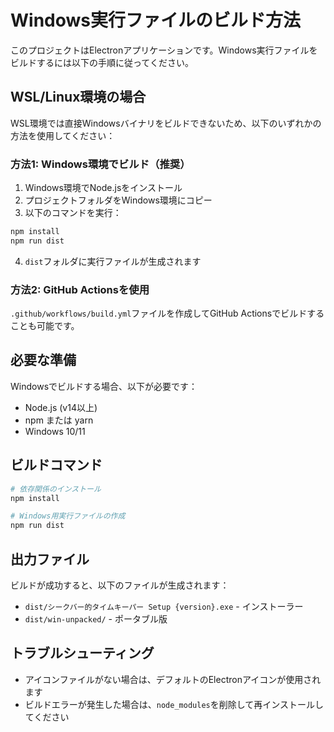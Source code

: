 # Windows実行ファイルのビルド方法

このプロジェクトはElectronアプリケーションです。Windows実行ファイルをビルドするには以下の手順に従ってください。

## WSL/Linux環境の場合

WSL環境では直接Windowsバイナリをビルドできないため、以下のいずれかの方法を使用してください：

### 方法1: Windows環境でビルド（推奨）

1. Windows環境でNode.jsをインストール
2. プロジェクトフォルダをWindows環境にコピー
3. 以下のコマンドを実行：

```bash
npm install
npm run dist
```

4. `dist`フォルダに実行ファイルが生成されます

### 方法2: GitHub Actionsを使用

`.github/workflows/build.yml`ファイルを作成してGitHub Actionsでビルドすることも可能です。

## 必要な準備

Windowsでビルドする場合、以下が必要です：
- Node.js (v14以上)
- npm または yarn
- Windows 10/11

## ビルドコマンド

```bash
# 依存関係のインストール
npm install

# Windows用実行ファイルの作成
npm run dist
```

## 出力ファイル

ビルドが成功すると、以下のファイルが生成されます：
- `dist/シークバー的タイムキーパー Setup {version}.exe` - インストーラー
- `dist/win-unpacked/` - ポータブル版

## トラブルシューティング

- アイコンファイルがない場合は、デフォルトのElectronアイコンが使用されます
- ビルドエラーが発生した場合は、`node_modules`を削除して再インストールしてください